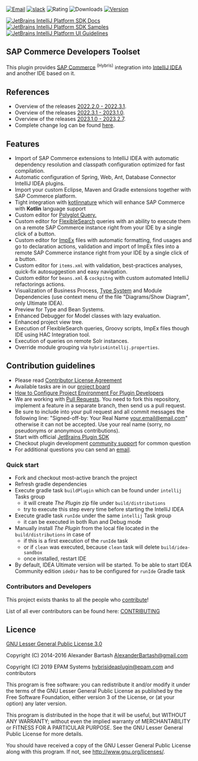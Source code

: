 [![Email](https://img.shields.io/badge/Help-Contact%20us-blue)](mailto:hybrisideaplugin@epam.com)
[![slack](https://img.shields.io/badge/slack-join-blueviolet.svg?logo=slack)](https://join.slack.com/t/newworkspace-gnh9580/shared_invite/zt-216ofxbl2-vtEwJVBg71UtDz9y4oDfpg)
![Rating](https://img.shields.io/jetbrains/plugin/r/rating/12867-sap-commerce-developers-toolset)
![Downloads](https://img.shields.io/jetbrains/plugin/d/12867-sap-commerce-developers-toolset)
[![Version](https://img.shields.io/jetbrains/plugin/v/12867-sap-commerce-developers-toolset)](https://plugins.jetbrains.com/plugin/12867-sap-commerce-developers-toolset)

[![JetBrains IntelliJ Platform SDK Docs](https://jb.gg/badges/docs.svg)](https://plugins.jetbrains.com/docs/intellij)
[![JetBrains IntelliJ Platform SDK Samples](https://img.shields.io/badge/JB-SDK%20samples-lightgreen)](https://github.com/JetBrains/intellij-sdk-code-samples)
[![JetBrains IntelliJ Platform UI Guidelines](https://img.shields.io/badge/JB-UI%20Guidelines-lightgreen)](https://jetbrains.github.io/ui/)

## SAP Commerce Developers Toolset ##


<!-- Plugin description -->
This plugin provides [SAP Commerce](https://www.sap.com/products/crm/e-commerce-platforms.html) <sup>(Hybris)</sup> integration into [IntelliJ IDEA](https://www.jetbrains.com/idea/) and another IDE based on it.

## References
- Overview of the releases [2022.2.0 - 2022.3.1](https://hybrismart.com/2023/05/08/sap-commerce-dev-toolset-2022-3-1-updates).
- Overview of the releases [2022.3.1 - 2023.1.0](https://hybrismart.com/2023/08/24/part-ii-sap-commerce-developers-toolset-v-2023-1-0-intellij-idea-plugin).
- Overview of the releases [2023.1.0 - 2023.2.7](https://hybrismart.com/2023/09/04/part-iii-sap-commerce-developers-toolset-v-2023-1-0-intellij-idea-plugin/).
- Complete change log can be found [here](https://github.com/epam/sap-commerce-intellij-idea-plugin/blob/main/CHANGELOG.md).

## Features

- Import of SAP Commerce extensions to IntelliJ IDEA with automatic dependency resolution and classpath configuration optimized for fast compilation.
- Automatic configuration of Spring, Web, Ant, Database Connector IntelliJ IDEA plugins.
- Import your custom Eclipse, Maven and Gradle extensions together with SAP Commerce platform.
- Tight integration with [kotlinnature](https://github.com/mlytvyn/kotlinnature) which will enhance SAP Commerce with **Kotlin** language support
- Custom editor for [Polyglot Query.](https://help.sap.com/docs/SAP_COMMERCE/d0224eca81e249cb821f2cdf45a82ace/651d603ed81247c2be1708f22baed11b.html)
- Custom editor for [FlexibleSearch](https://help.sap.com/docs/SAP_COMMERCE/d0224eca81e249cb821f2cdf45a82ace/8bc399c186691014b8fce25e96614547.html) queries with an ability to execute them on a remote SAP Commerce instance right from your IDE by a single click of a button.
- Custom editor for [ImpEx](https://help.sap.com/docs/SAP_COMMERCE/d0224eca81e249cb821f2cdf45a82ace/8bee24e986691014b97bcd2c7e6ff732.html) files with automatic formatting, find usages and go to declaration actions, validation and import of ImpEx files into a remote SAP Commerce instance right from your IDE by a single click of a button.
- Custom editor for `items.xml` with validation, best-practices analyses, quick-fix autosuggestion and easy navigation.
- Custom editor for `beans.xml` & `cockpitng` with custom automated IntelliJ refactorings actions.
- Visualization of Business Process, [Type System](https://github.com/epam/sap-commerce-intellij-idea-plugin/blob/main/docs%2FLEGEND_TYPE_SYSTEM_DIAGRAM.md) and Module Dependencies (use context menu of the file "Diagrams/Show Diagram", only Ultimate IDEA).
- Preview for Type and Bean Systems.
- Enhanced Debugger for Model classes with lazy evaluation.
- Enhanced project view tree.
- Execution of FlexibleSearch queries, Groovy scripts, ImpEx files though IDE using HAC Integration tool.
- Execution of queries on remote Solr instances.
- Override module grouping via `hybris4intellij.properties`.

## Contribution guidelines ##

* Please read [Contributor License Agreement](https://developercertificate.org)
* Available tasks are in our [project board](https://github.com/epam/sap-commerce-intellij-idea-plugin/projects/1) 
* [How to Configure Project Environment For Plugin Developers](https://www.jetbrains.org/intellij/sdk/docs/basics/getting_started/setting_up_environment.html)
* We are working with [Pull Requests](https://help.github.com/articles/about-pull-requests/). You need to fork this repository, implement a feature in a separate branch, then send us a pull request.
* Be sure to include into your pull request and all commit messages the following line: "Signed-off-by: Your Real Name your.email@email.com" otherwise it can not be accepted. Use your real name (sorry, no pseudonyms or anonymous contributions).
* Start with official [JetBrains Plugin SDK](https://plugins.jetbrains.com/docs/intellij)
* Checkout plugin development [community support](https://intellij-support.jetbrains.com/hc/en-us/community/topics/200366979-IntelliJ-IDEA-Open-API-and-Plugin-Development) for common question
* For additional questions you can send an [email](mailto:hybrisideaplugin@epam.com).

<!-- Plugin description end -->

### Quick start ##

* Fork and checkout most-active branch the project
* Refresh gradle dependencies
* Execute gradle task `buildPlugin` which can be found under `intellij` Tasks group
  * it will create <i>The Plugin</i> zip file under `build/distributions`
  * try to execute this step every time before starting the IntelliJ IDEA
* Execute gradle task `runIde` under the same `intellij` Task group
  * it can be executed in both Run and Debug mode
* Manually install <i>The Plugin</i> from the local file located in the `build/distributions` in case of
  * if this is a first execution of the `runIde` task
  * or if `clean` was executed, because `clean` task will delete `build/idea-sandbox`
  * once installed, restart IDE
* By default, IDEA Ultimate version will be started. To be able to start IDEA Community edition `ideDir` has to be configured for `runIde` Gradle task

### Contributors and Developers

This project exists thanks to all the people who <a href="https://github.com/epam/sap-commerce-intellij-idea-plugin/graphs/contributors" target="_blank">contribute</a>!

List of all ever contributors can be found here: [CONTRIBUTING](CONTRIBUTING.md)

## Licence ##
[GNU Lesser General Public License 3.0](https://www.gnu.org/licenses/)

Copyright (C) 2014-2016 Alexander Bartash <AlexanderBartash@gmail.com>

Copyright (C) 2019 EPAM Systems <hybrisideaplugin@epam.com> and contributors

This program is free software: you can redistribute it and/or modify
it under the terms of the GNU Lesser General Public License as
published by the Free Software Foundation, either version 3 of the
License, or (at your option) any later version.

This program is distributed in the hope that it will be useful,
but WITHOUT ANY WARRANTY; without even the implied warranty of
MERCHANTABILITY or FITNESS FOR A PARTICULAR PURPOSE.
See the GNU Lesser General Public License for more details.

You should have received a copy of the GNU Lesser General Public License
along with this program. If not, see <http://www.gnu.org/licenses/>.
